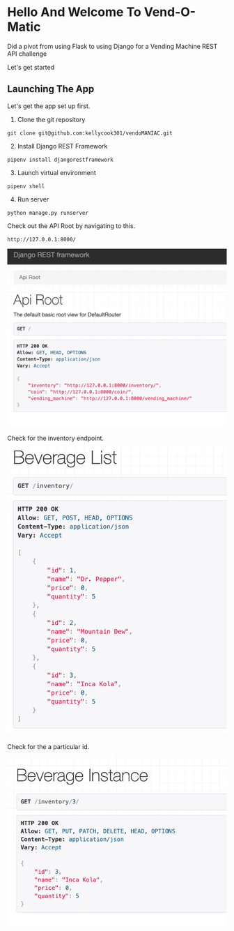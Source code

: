 # Hello And Welcome To Vend-O-Matic
Did a pivot from using Flask to using Django for a Vending Machine REST API challenge

Let's get started

## Launching The App

Let's get the app set up first.

1. Clone the git repository
```
git clone git@github.com:kellycook301/vendoMANIAC.git
```

2. Install Django REST Framework
```
pipenv install djangorestframework
```

3. Launch virtual environment
```
pipenv shell
```

4. Run server
```
python manage.py runserver
```

Check out the API Root by navigating to this.
```
http://127.0.0.1:8000/
```

![alt text](https://github.com/kellycook301/vendoMANIAC/blob/master/API_Root.png)

Check for the inventory endpoint.

![alt text](https://github.com/kellycook301/vendoMANIAC/blob/master/Inventory.png)

Check for the a particular id.

![alt text](https://github.com/kellycook301/vendoMANIAC/blob/master/Individual_Id.png)
